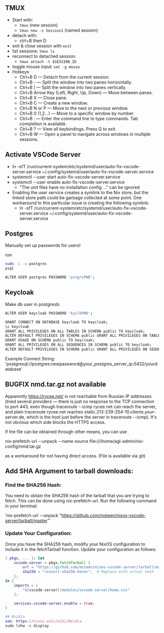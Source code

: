 ## TMUX
- Start with: 
    - `tmux` (new session)
    - `tmux new -s Session1` (named session) 
- detach with:
    - ctrl+B then D
- exit & close session with `exit`
- list sessions: `tmux ls`
- reconnect to detached session:
    - `tmux attach -t $SESSION_ID`
- toggle mouse input: `set -g mouse`
- Hotkeys:
    - Ctrl+B D — Detach from the current session.
    - Ctrl+B - — Split the window into two panes horizontally.
    - Ctrl+B | — Split the window into two panes vertically.
    - Ctrl+B Arrow Key (Left, Right, Up, Down) — Move between panes.
    - Ctrl+B X — Close pane.
    - Ctrl+B C — Create a new window.
    - Ctrl+B N or P — Move to the next or previous window.
    - Ctrl+B 0 (1,2...) — Move to a specific window by number.
    - Ctrl+B : — Enter the command line to type commands. Tab completion is available.
    - Ctrl+B ? — View all keybindings. Press Q to exit.
    - Ctrl+B W — Open a panel to navigate across windows in multiple sessions.

## Activate VSCode Server
- ln -sfT /run/current-system/etc/systemd/user/auto-fix-vscode-server.service ~/.config/systemd/user/auto-fix-vscode-server.service
- systemctl --user start auto-fix-vscode-server.service
- systemctl --user enable auto-fix-vscode-server.service
    - "The unit files have no installation config ..." can be ignored
- Enabling the user service creates a symlink to the Nix store, but the linked store path could be garbage collected at some point. One workaround to this particular issue is creating the following symlink:
    - ln -sfT /run/current-system/etc/systemd/user/auto-fix-vscode-server.service ~/.config/systemd/user/auto-fix-vscode-server.service

## Postgres
Manually set up passwords for users!

run
```bash
sudo -i -u postgres
psql

ALTER USER postgres PASSWORD 'pstgrsPWD';

```

## Keycloak
Make db user in postgresb:
```bash
ALTER USER keycloak PASSWORD 'kyclkPWD';

GRANT CONNECT ON DATABASE keycloak TO keycloak;
\c keycloak
GRANT ALL PRIVILEGES ON ALL TABLES IN SCHEMA public TO keycloak;
ALTER DEFAULT PRIVILEGES IN SCHEMA public GRANT ALL PRIVILEGES ON TABLES TO keycloak;
GRANT USAGE ON SCHEMA public TO keycloak;
GRANT ALL PRIVILEGES ON ALL SEQUENCES IN SCHEMA public TO keycloak;
ALTER DEFAULT PRIVILEGES IN SCHEMA public GRANT ALL PRIVILEGES ON SEQUENCES TO keycloak;
```

Example Connect String:
'postgresql://postgres:newpassword@your_postgres_server_ip:5432/yourdatabase'

## BUGFIX nmd.tar.gz not available
Apparently https://rycee.net/ is not reachable from Russian IP addresses (tried several providers — there is just no response to the TCP connection to port 443, even though traceroute --icmp rycee.net can reach the server, and plain traceroute rycee.net reaches static.213-239-254-10.clients.your-server.de, which is the host just before the server in traceroute --icmp). It's not obvious which side blocks the HTTPS access.

If the file can be obtained through other means, you can use 

nix-prefetch-url --unpack --name source file:///home/agl-admin/nix-config/nmd.tar.gz

as a workaround for not having direct access. (File is available via git) 

## Add SHA Argument to tarball downloads:
### Find the SHA256 Hash:
You need to obtain the SHA256 hash of the tarball that you are trying to fetch. This can be done using nix-prefetch-url. Run the following command in your terminal:

'nix-prefetch-url --unpack "https://github.com/msteen/nixos-vscode-server/tarball/master"'

### Update Your Configuration:
Once you have the SHA256 hash, modify your NixOS configuration to include it in the fetchTarball function. Update your configuration as follows:

```nix
{ pkgs, ... }: let
    vscode-server = pkgs.fetchTarball {
        url = "https://github.com/msteen/nixos-vscode-server/tarball/master";
        sha256 = "<insert-sha256-here>";  # Replace with actual hash
    };
in {
    imports = [
        "${vscode-server}/modules/vscode-server/home.nix"
    ];

    services.vscode-server.enable = true;
}

## Nvidia
see: https://nixos.wiki/wiki/Nvidia
sudo lshw -c display

```

